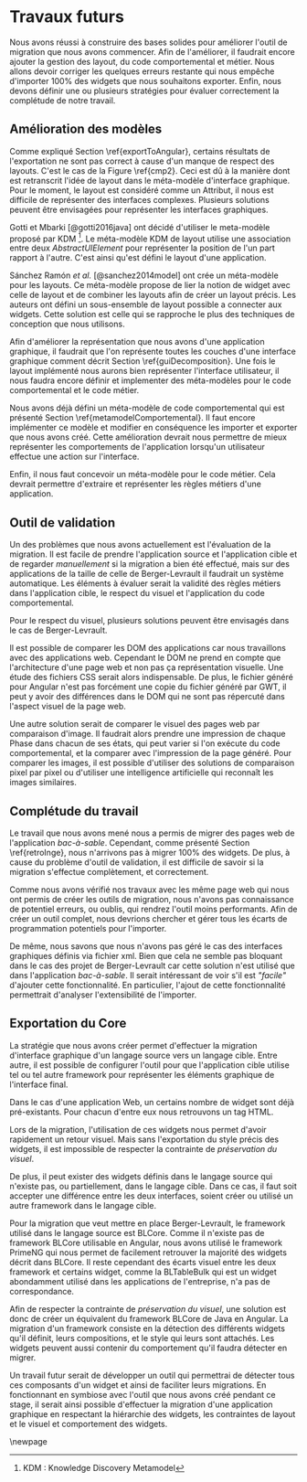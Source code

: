 # Travaux futurs

Nous avons réussi à construire des bases solides pour améliorer l'outil de migration que nous avons commencer.
Afin de l'améliorer, il faudrait encore ajouter la gestion des layout, du code comportemental et métier.
Nous allons devoir corriger les quelques erreurs restante qui nous empêche d'importer 100%
    des widgets que nous souhaitons exporter.
Enfin, nous devons définir une ou plusieurs stratégies pour évaluer correctement la complétude de notre travail.

## Amélioration des modèles

Comme expliqué Section \ref{exportToAngular}, certains résultats de l'exportation ne sont pas correct à cause d'un manque de respect des layouts.
C'est le cas de la Figure \ref{cmp2}.
Ceci est dû à la manière dont est retranscrit l'idée de layout dans le méta-modèle d'interface graphique.
Pour le moment, le layout est considéré comme un Attribut, il nous est difficile de représenter des interfaces complexes.
Plusieurs solutions peuvent être envisagées pour représenter les interfaces graphiques.

Gotti et Mbarki [@gotti2016java] ont décidé d'utiliser le meta-modèle proposé par KDM [^kdm].
Le méta-modèle KDM de layout utilise une association entre deux _AbstractUIElement_ pour représenter la position de l'un part rapport à l'autre.
C'est ainsi qu'est défini le layout d'une application.

[^kdm]: KDM : Knowledge Discovery Metamodel

Sánchez Ramón _et al._ [@sanchez2014model] ont crée un méta-modèle pour les layouts.
Ce méta-modèle propose de lier la notion de widget avec celle de layout et de combiner les layouts afin de
    créer un layout précis.
Les auteurs ont défini un sous-ensemble de layout possible a connecter aux widgets.
Cette solution est celle qui se rapproche le plus des techniques de conception que nous utilisons.

Afin d'améliorer la représentation que nous avons d'une application graphique,
    il faudrait que l'on représente toutes les couches d'une interface graphique comment décrit Section \ref{guiDecomposition}.
Une fois le layout implémenté nous aurons bien représenter l'interface utilisateur, il nous faudra encore définir et implementer
    des méta-modèles pour le code comportemental et le code métier.

Nous avons déjà défini un méta-modèle de code comportemental qui est présenté Section \ref{metamodelComportemental}.
Il faut encore implémenter ce modèle et modifier en conséquence les importer et exporter que nous avons créé.
Cette amélioration devrait nous permettre de mieux représenter les comportements de l'application
    lorsqu'un utilisateur effectue une action sur l'interface.

Enfin, il nous faut concevoir un méta-modèle pour le code métier.
Cela devrait permettre d'extraire et représenter les règles métiers d'une application.

## Outil de validation

Un des problèmes que nous avons actuellement est l'évaluation de la migration.
Il est facile de prendre l'application source et l'application cible et de regarder _manuellement_
    si la migration a bien été effectué, mais sur des applications de la taille de celle de Berger-Levrault
    il faudrait un système automatique.
Les éléments à évaluer serait la validité des règles métiers dans l'application cible,
    le respect du visuel et l'application du code comportemental.

Pour le respect du visuel, plusieurs solutions peuvent être envisagés dans le cas de Berger-Levrault.

Il est possible de comparer les DOM des applications car nous travaillons avec des applications web.
Cependant le DOM ne prend en compte que l'architecture d'une page web et non pas ça représentation visuelle.
Une étude des fichiers CSS serait alors indispensable.
De plus, le fichier généré pour Angular n'est pas forcément une copie du fichier généré par GWT, il peut y avoir des différences dans le DOM
    qui ne sont pas répercuté dans l'aspect visuel de la page web.

Une autre solution serait de comparer le visuel des pages web par comparaison d'image.
Il faudrait alors prendre une impression de chaque Phase dans chacun de ses états,
    qui peut varier si l'on exécute du code comportemental,
    et la comparer avec l'impression de la page généré.
Pour comparer les images, il est possible d'utiliser des solutions de comparaison pixel par pixel
    ou d'utiliser une intelligence artificielle qui reconnaît les images similaires.

## Complétude du travail

Le travail que nous avons mené nous a permis de migrer des pages web de l'application _bac-à-sable_.
Cependant, comme présenté Section \ref{retroInge}, nous n'arrivons pas à migrer 100% des widgets.
De plus, à cause du problème d'outil de validation, il est difficile de savoir si la migration s'effectue complètement,
    et correctement.

Comme nous avons vérifié nos travaux avec les même page web qui nous ont permis de créer les outils de migration,
    nous n'avons pas connaissance de potentiel erreurs, ou oublis, qui rendrez l'outil moins performants.
Afin de créer un outil complet, nous devrions chercher et gérer tous les écarts de programmation potentiels pour l'importer.

De même, nous savons que nous n'avons pas géré le cas des interfaces graphiques définis via fichier xml.
Bien que cela ne semble pas bloquant dans le cas des projet de Berger-Levrault car cette solution n'est utilisé
    que dans l'application _bac-à-sable_.
Il serait intéressant de voir s'il est _"facile"_ d'ajouter cette fonctionnalité.
En particulier, l'ajout de cette fonctionnalité permettrait d'analyser l'extensibilité de l'importer.

## Exportation du Core

La stratégie que nous avons créer permet d'effectuer la migration d'interface graphique d'un langage source vers un langage cible.
Entre autre, il est possible de configurer l'outil pour que l'application cible utilise tel ou tel autre framework
    pour représenter les éléments graphique de l'interface final.

Dans le cas d'une application Web, un certains nombre de widget sont déjà pré-existants.
Pour chacun d'entre eux nous retrouvons un tag HTML.

Lors de la migration, l'utilisation de ces widgets nous permet d'avoir rapidement un retour visuel.
Mais sans l'exportation du style précis des widgets, il est impossible de respecter la contrainte
    de _préservation du visuel_.

De plus, il peut exister des widgets définis dans le langage source qui n'existe pas, ou partiellement, dans le langage cible.
Dans ce cas, il faut soit accepter une différence entre les deux interfaces, soient créer ou utilisé un autre framework dans le langage cible.

Pour la migration que veut mettre en place Berger-Levrault, le framework utilisé dans le langage source est BLCore.
Comme il n'existe pas de framework BLCore utilisable en Angular, nous avons utilisé le framework PrimeNG qui nous
    permet de facilement retrouver la majorité des widgets décrit dans BLCore.
Il reste cependant des écarts visuel entre les deux framework et certains widget, comme la BLTableBulk qui est un widget abondamment utilisé dans les applications de l'entreprise,
    n'a pas de correspondance.

Afin de respecter la contrainte de _préservation du visuel_, une solution est donc de créer un équivalent du framework BLCore de Java en Angular.
La migration d'un framework consiste en la détection des différents widgets qu'il définit,
    leurs compositions, et le style qui leurs sont attachés.
Les widgets peuvent aussi contenir du comportement qu'il faudra détecter en migrer.

Un travail futur serait de développer un outil qui permettrai de détecter tous ces composants d'un widget et ainsi de faciliter leurs migrations.
En fonctionnant en symbiose avec l'outil que nous avons créé pendant ce stage, il serait ainsi possible d'effectuer la migration d'une application graphique
    en respectant la hiérarchie des widgets, les contraintes de layout et le visuel et comportement des widgets.

\newpage